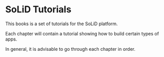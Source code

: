 SoLiD Tutorials
=======

This books is a set of tutorials for the SoLiD platform.

Each chapter will contain a tutorial showing how to build certain types of apps.

In general, it is advisable to go through each chapter in order.